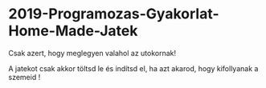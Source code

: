 # 2019-Programozas-Gyakorlat-Home-Made-Jatek
Csak azert, hogy meglegyen valahol az utokornak!

A jatekot csak akkor töltsd le és indítsd el, ha azt akarod, hogy kifollyanak a szemeid !

